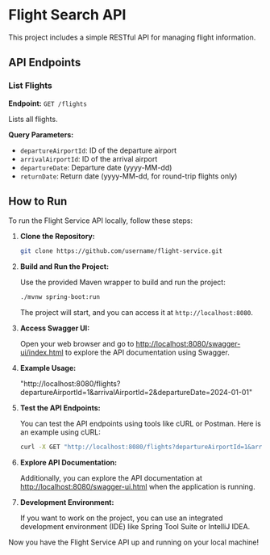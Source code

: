 # Flight Search API

This project includes a simple RESTful API for managing flight information.

## API Endpoints

### List Flights

**Endpoint:** `GET /flights`

Lists all flights.

**Query Parameters:**
- `departureAirportId`: ID of the departure airport
- `arrivalAirportId`: ID of the arrival airport
- `departureDate`: Departure date (yyyy-MM-dd)
- `returnDate`: Return date (yyyy-MM-dd, for round-trip flights only)

## How to Run

To run the Flight Service API locally, follow these steps:

1. **Clone the Repository:**

    ```bash
    git clone https://github.com/username/flight-service.git
    ```

2. **Build and Run the Project:**

    Use the provided Maven wrapper to build and run the project:

    ```bash
    ./mvnw spring-boot:run
    ```

    The project will start, and you can access it at `http://localhost:8080`.

3. **Access Swagger UI:**

    Open your web browser and go to [http://localhost:8080/swagger-ui/index.html](http://localhost:8080/swagger-ui/index.html) to explore the API documentation using Swagger.

4. **Example Usage:**

    "http://localhost:8080/flights?departureAirportId=1&arrivalAirportId=2&departureDate=2024-01-01"

5. **Test the API Endpoints:**

    You can test the API endpoints using tools like cURL or Postman. Here is an example using cURL:

    ```bash
    curl -X GET "http://localhost:8080/flights?departureAirportId=1&arrivalAirportId=2&departureDate=2024-01-01" -H "accept: application/json"
    ```

6. **Explore API Documentation:**

    Additionally, you can explore the API documentation at [http://localhost:8080/swagger-ui.html](http://localhost:8080/swagger-ui.html) when the application is running.

7. **Development Environment:**

    If you want to work on the project, you can use an integrated development environment (IDE) like Spring Tool Suite or IntelliJ IDEA.

Now you have the Flight Service API up and running on your local machine!

